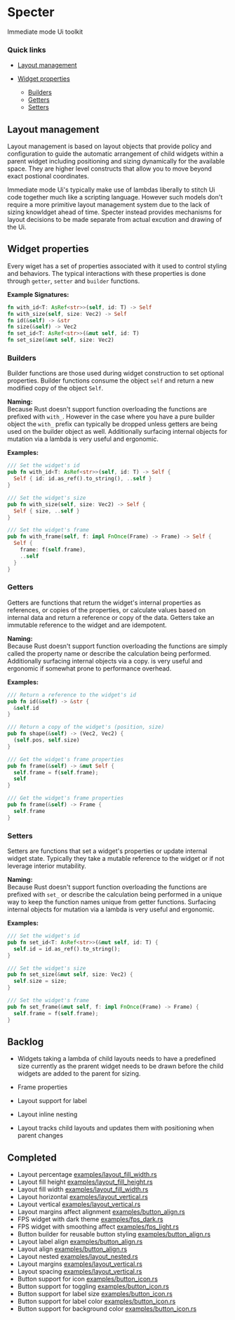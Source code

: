 # Specter
Immediate mode Ui toolkit

### Quick links
* [Layout management](#layout-management)

* [Widget properties](#widget-properties)
  * [Builders](#builders)
  * [Getters](#getters)
  * [Setters](#setters)

## Layout management
Layout management is based on layout objects that provide policy and configuration to guide the 
automatic arrangement of child widgets within a parent widget including positioning and sizing 
dynamically for the available space. They are higher level constructs that allow you to move beyond 
exact postional coordinates. 

Immediate mode Ui's typically make use of lambdas liberally to stitch Ui code together much like a 
scripting language. However such models don't require a more primitive layout management system due 
to the lack of sizing knowldget ahead of time. Specter instead provides mechanisms for layout 
decisions to be made separate from actual excution and drawing of the Ui.

## Widget properties
Every wiget has a set of properties associated with it used to control styling and behaviors. The 
typical interactions with these properties is done through `getter`, `setter` and `builder` 
functions.

**Example Signatures:**
```rust
fn with_id<T: AsRef<str>>(self, id: T) -> Self
fn with_size(self, size: Vec2) -> Self
fn id(&self) -> &str
fn size(&self) -> Vec2
fn set_id<T: AsRef<str>>(&mut self, id: T)
fn set_size(&mut self, size: Vec2)
```

### Builders
Builder functions are those used during widget construction to set optional properties. Builder 
functions consume the object `self` and return a new modified copy of the object `Self`.

**Naming:**  
Because Rust doesn't support function overloading the functions are prefixed with `with_`. However in 
the case where you have a pure builder object the `with_` prefix can typically be dropped unless 
getters are being used on the builder object as well. Additionally surfacing internal objects for 
mutation via a lambda is very useful and ergonomic.

**Examples:**
```rust
/// Set the widget's id
pub fn with_id<T: AsRef<str>>(self, id: T) -> Self {
  Self { id: id.as_ref().to_string(), ..self }
}

/// Set the widget's size
pub fn with_size(self, size: Vec2) -> Self {
  Self { size, ..self }
}

/// Set the widget's frame
pub fn with_frame(self, f: impl FnOnce(Frame) -> Frame) -> Self {
  Self {
    frame: f(self.frame),
    ..self
  }
}
```

### Getters
Getters are functions that return the widget's internal properties as references, or copies of the 
properties, or calculate values based on internal data and return a reference or copy of the data. 
Getters take an immutable reference to the widget and are idempotent. 

**Naming:**  
Because Rust doesn't support function overloading the functions are simply called the property name 
or describe the calculation being performed. Additionally surfacing internal objects via a copy.
is very useful and ergonomic if somewhat prone to performance overhead.

**Examples:**
```rust
/// Return a reference to the widget's id
pub fn id(&self) -> &str {
  &self.id
}

/// Return a copy of the widget's (position, size)
pub fn shape(&self) -> (Vec2, Vec2) {
  (self.pos, self.size)
}

/// Get the widget's frame properties
pub fn frame(&self) -> &mut Self {
  self.frame = f(self.frame);
  self
}

/// Get the widget's frame properties
pub fn frame(&self) -> Frame {
  self.frame
}
```

### Setters
Setters are functions that set a widget's properties or update internal widget state. Typically they 
take a mutable reference to the widget or if not leverage interior mutability. 

**Naming:**  
Because Rust doesn't support function overloading the functions are prefixed with `set_` or describe 
the calculation being performed in a unique way to keep the function names unique from getter 
functions. Surfacing internal objects for mutation via a lambda is very useful and ergonomic.

**Examples:**
```rust
/// Set the widget's id
pub fn set_id<T: AsRef<str>>(&mut self, id: T) {
  self.id = id.as_ref().to_string();
}

/// Set the widget's size
pub fn set_size(&mut self, size: Vec2) {
  self.size = size;
}

/// Set the widget's frame
pub fn set_frame(&mut self, f: impl FnOnce(Frame) -> Frame) {
  self.frame = f(self.frame);
}
```

## Backlog
* Widgets taking a lambda of child layouts needs to have a predefined size currently as the prarent 
widget needs to be drawn before the child widgets are added to the parent for sizing.
* Frame properties

* Layout support for label
* Layout inline nesting
* Layout tracks child layouts and updates them with positioning when parent changes

## Completed
* Layout percentage [examples/layout_fill_width.rs](examples/layout_fill_width.rs)
* Layout fill height [examples/layout_fill_height.rs](examples/layout_fill_height.rs)
* Layout fill width [examples/layout_fill_width.rs](examples/layout_fill_width.rs)
* Layout horizontal [examples/layout_vertical.rs](examples/layout_horizontal.rs)
* Layout vertical [examples/layout_vertical.rs](examples/layout_vertical.rs)
* Layout margins affect alignment [examples/button_align.rs](examples/button_align.rs)
* FPS widget with dark theme [examples/fps_dark.rs](examples/fps_dark.rs)
* FPS widget with smoothing affect [examples/fps_light.rs](examples/fps_light.rs)
* Button builder for reusable button styling [examples/button_align.rs](examples/button_align.rs)
* Layout label align [examples/button_align.rs](examples/button_align.rs)
* Layout align [examples/button_align.rs](examples/button_align.rs)
* Layout nested [examples/layout_nested.rs](examples/layout_nested.rs)
* Layout margins [examples/layout_vertical.rs](examples/layout_vertical.rs)
* Layout spacing [examples/layout_vertical.rs](examples/layout_vertical.rs)
* Button support for icon [examples/button_icon.rs](exmamples/button_icon.rs)
* Button support for toggling [examples/button_icon.rs](exmamples/button_icon.rs)
* Button support for label size [examples/button_icon.rs](exmamples/button_icon.rs)
* Button support for label color [examples/button_icon.rs](exmamples/button_icon.rs)
* Button support for background color [examples/button_icon.rs](exmamples/button_icon.rs)
